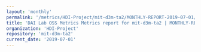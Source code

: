```yaml
---
layout: 'monthly'
permalink: '/metrics/HDI-Project/mit-d3m-ta2/MONTHLY-REPORT-2019-07-01/'
title: 'DAI Lab OSS Metrics Metrics report for mit-d3m-ta2 | MONTHLY-REPORT-2019-07-01'
organization: 'HDI-Project'
repository: 'mit-d3m-ta2'
current_date: '2019-07-01'
---
```

